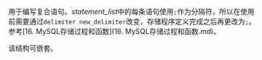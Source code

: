 用于编写复合语句。*statement_list*中的每条语句使用`;`作为分隔符，所以在使用前需要通过`delimiter new_delimiter`改变，存储程序定义完成之后再更改为`;`。参考[16. MySQL存储过程和函数](16. MySQL存储过程和函数.md)。

该结构可嵌套。

